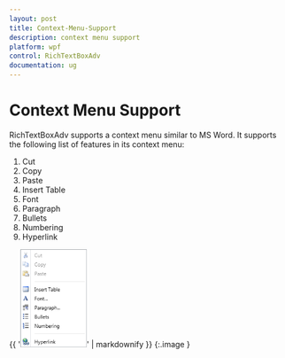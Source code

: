 ```yaml
---
layout: post
title: Context-Menu-Support
description: context menu support
platform: wpf
control: RichTextBoxAdv
documentation: ug
---
```


# Context Menu Support

RichTextBoxAdv supports a context menu similar to MS Word. It supports the following list of features in its context menu:

1. Cut
2. Copy
3. Paste
4. Insert Table
5. Font
6. Paragraph
7. Bullets
8. Numbering
9. Hyperlink





{{ '![C:/Users/labuser/Desktop/Rich/contextmenu.png](Context-Menu-Support_images/Context-Menu-Support_img1.png)' | markdownify }}
{:.image }


